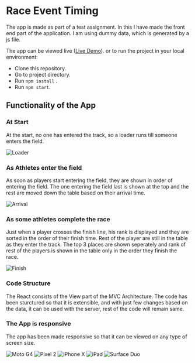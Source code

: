 # Race Event Timing

The app is made as part of a test assignment.
In this I have made the front end part of the application.
I am using dummy data, which is generated by a js file.

The app can be viewed live ([Live Demo](https://harshitbhat.github.io/Race-Timing/)). or
to run the project in your local environment:

- Clone this repository.
- Go to project directory.
- Run `npm install` .
- Run `npm start`.

## Functionality of the App

### At Start

At the start, no one has entered the track, so a loader runs till someone enters the field.

![Loader](https://github.com/harshitbhat/Small-Projects/blob/master/screenshots/test/loader.gif)

### As Athletes enter the field

As soon as players start entering the field, they are shown in order of entering the field.
The one entering the field last is shown at the top and the rest are moved down the table based on their arrival time.

![Arrival](https://github.com/harshitbhat/Small-Projects/blob/master/screenshots/test/arrival.gif)

### As some athletes complete the race

Just when a player crosses the finish line, his rank is displayed and they are sorted in the order of their finish time. Rest of the player are still in the table as they enter the track.
The top 3 places are shown seperately and rank of rest of the players is shown in the table only in the order they finish the race.

![Finish](https://github.com/harshitbhat/Small-Projects/blob/master/screenshots/test/winner.gif)

### Code Structure

The React consists of the View part of the MVC Architecture.
The code has been sturctured so that it is extensible, and with just few changes based on the data, it can be used with the server, rest of the code will remain same.

### The App is responsive

The app has been made responsive so that it can be viewed on any type of screen size.

![Moto G4](https://github.com/harshitbhat/Small-Projects/blob/master/screenshots/test/images/motoG4.jpeg)
![Pixel 2](https://github.com/harshitbhat/Small-Projects/blob/master/screenshots/test/images/pixel2.jpeg)
![iPhone X](https://github.com/harshitbhat/Small-Projects/blob/master/screenshots/test/images/iPhoneX.jpeg)
![iPad](https://github.com/harshitbhat/Small-Projects/blob/master/screenshots/test/images/iPad.jpeg)
![Surface Duo](https://github.com/harshitbhat/Small-Projects/blob/master/screenshots/test/images/surfaceDuo.jpeg)
